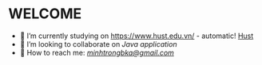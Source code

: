 # WELCOME 

- 🔭 I’m currently studying on https://www.hust.edu.vn/ - automatic!
[Hust](https://www.hust.edu.vn/)
- 👯 I’m looking to collaborate on *Java application*
- 💬 How to reach me: *minhtrongbka@gmail.com*
